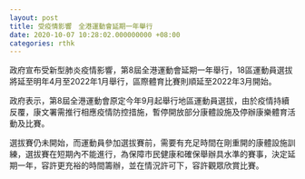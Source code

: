 ```yaml
---
layout: post
title: 受疫情影響　全港運動會延期一年舉行
date: 2020-10-07 10:28:02.000000000 +08:00
categories: rthk
---
```


政府宣布受新型肺炎疫情影響，第8屆全港運動會延期一年舉行，18區運動員選拔將延至明年4月至2022年1月舉行，區際體育比賽則順延至2022年3月開始。

政府表示，第8屆全港運動會原定今年9月起舉行地區運動員選拔，由於疫情持續反覆，康文署需推行相應疫情防控措施，暫停開放部分康體設施及停辦康樂體育活動及比賽。

選拔賽仍未開始，而運動員參加選拔賽前，需要有充足時間在剛重開的康體設施訓練，選拔賽在短期內不能進行，為保障市民健康和確保舉辦具水準的賽事，決定延期一年，容許更充裕的時間籌辦，並在情況許可下，容許觀眾欣賞比賽。
